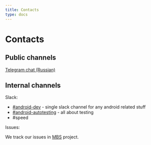 ```yaml
---
title: Contacts
type: docs
---
```


# Contacts

## Public channels 

[Telegram chat (Russian)](https://t.me/avito_android_opensource)

## Internal channels

Slack:

- [#android-dev](http://links.k.avito.ru/slackandroiddev) - single slack channel for any android related stuff
- [#android-autotesting](http://links.k.avito.ru/slackandroidautotesting) - all about testing
- #speed

Issues:

We track our issues in [MBS](http://links.k.avito.ru/JRMBS) project.
